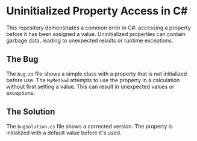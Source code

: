# Uninitialized Property Access in C#

This repository demonstrates a common error in C#: accessing a property before it has been assigned a value.  Uninitialized properties can contain garbage data, leading to unexpected results or runtime exceptions.

## The Bug

The `bug.cs` file shows a simple class with a property that is not initialized before use.  The `MyMethod` attempts to use the property in a calculation without first setting a value. This can result in unexpected values or exceptions.

## The Solution

The `bugSolution.cs` file shows a corrected version. The property is initialized with a default value before it's used.